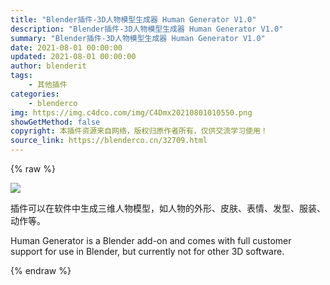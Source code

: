 ```yaml
---
title: "Blender插件-3D人物模型生成器 Human Generator V1.0"
description: "Blender插件-3D人物模型生成器 Human Generator V1.0"
summary: "Blender插件-3D人物模型生成器 Human Generator V1.0"
date: 2021-08-01 00:00:00
updated: 2021-08-01 00:00:00
author: blenderit
tags: 
    - 其他插件
categories:
    - blenderco
img: https://img.c4dco.com/img/C4Dmx20210801010550.png
showGetMethod: false
copyright: 本插件资源来自网络，版权归原作者所有，仅供交流学习使用！
source_link: https://blenderco.cn/32709.html
---
```


{% raw %}
<p><img class="aligncenter" src="https://img.c4dco.com/img/C4Dmx20210801010550.png"></p><p>插件可以在软件中生成三维人物模型，如人物的外形、皮肤、表情、发型、服装、动作等。</p><p>Human Generator is a Blender add-on and comes with full customer support for use in Blender, but currently not for other 3D software.</p>
<div style="display: none">blenderco</div>
{% endraw %}